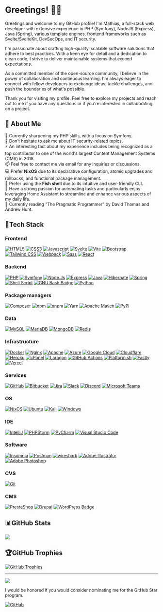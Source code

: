 # Greetings! 👋🏻

Greetings and welcome to my GitHub profile! I'm Mathias, a full-stack web developer with extensive experience in PHP (Symfony), NodeJS (Express), Java (Spring), various template engines, frontend frameworks such as Svelte/SvelteKit, DevSecOps, and IT security.

I'm passionate about crafting high-quality, scalable software solutions that adhere to best practices. With a keen eye for detail and a dedication to clean code, I strive to deliver maintainable systems that exceed expectations.

As a committed member of the open-source community, I believe in the power of collaboration and continuous learning. I'm always eager to connect with fellow developers to exchange ideas, tackle challenges, and push the boundaries of what's possible.

Thank you for visiting my profile. Feel free to explore my projects and reach out to me if you have any questions or if you're interested in collaborating on a project.

## 💫 About Me

🌱 Currently sharpening my PHP skills, with a focus on Symfony.  
💬 Don't hesitate to ask me about IT security-related topics.  
⚡ An interesting fact about my experience includes being recognized as a top contributor to one of the world's largest Content Management Systems (CMS) in 2018.  
📫 Feel free to contact me via email for any inquiries or discussions.  
💻 Prefer **NixOS** due to its declarative configuration, atomic upgrades and rollbacks, and functional package management.  
🐚 Prefer using the **Fish shell** due to its intuitive and user-friendly CLI.  
🏡 Have a strong passion for automating tasks and particularly enjoy leveraging Home Assistant to streamline and enhance various aspects of my daily life.  
📖 Currently reading "The Pragmatic Programmer" by David Thomas and Andrew Hunt.

## 🔋Tech Stack

### Frontend

[![HTML5](https://img.shields.io/badge/html5-%23E34F26.svg?logo=html5&logoColor=white&style=flat)](#)
[![CSS3](https://img.shields.io/badge/CSS3-1572B6?logo=css3&logoColor=fff&style=flat)](#)
[![Javascript](https://img.shields.io/badge/javascript-%23323330.svg?logo=javascript&logoColor=%23F7DF1E&style=flat)](#)
[![Svelte](https://img.shields.io/badge/Svelte-FF3E00?logo=svelte&logoColor=fff&style=flat)](#)
[![Vite](https://img.shields.io/badge/Vite-646CFF?logo=vite&logoColor=fff&style=flat)](#)
[![Bootstrap](https://img.shields.io/badge/bootstrap-%23563D7C.svg?logo=bootstrap&logoColor=white&style=flat)](#)
[![Tailwind CSS](https://img.shields.io/badge/Tailwind%20CSS-06B6D4?logo=tailwindcss&logoColor=fff&style=flat)](#)
[![Webpack](https://img.shields.io/badge/webpack-%238DD6F9.svg?logo=webpack&logoColor=black&style=flat)](#)
[![Sass](https://img.shields.io/badge/Sass-C69?logo=sass&logoColor=fff&style=flat)](#)
[![React](https://img.shields.io/badge/React-20232A?logo=react&logoColor=61DAFB&style=flat)](#)

### Backend

[![PHP](https://img.shields.io/badge/php-%23777BB4.svg?logo=php&logoColor=white&style=flat)](#)
[![Symfony](https://img.shields.io/badge/symfony-%23000000.svg?logo=symfony&logoColor=white&style=flat)](#)
[![Node.Js](https://img.shields.io/badge/Node.js-339933.svg?logo=nodedotjs&logoColor=white&style=flat)](#)
[![Express](https://img.shields.io/badge/Express-000?logo=express&logoColor=fff&style=flat)](#)
[![Java](https://img.shields.io/badge/java-%23ED8B00.svg?logo=java&logoColor=white&style=flat)](#)
[![Hibernate](https://img.shields.io/badge/Hibernate-59666C.svg?logo=Hibernate&logoColor=white&style=flat)](#)
[![Spring](https://img.shields.io/badge/spring-%236DB33F.svg?logo=spring&logoColor=white&style=flat)](#)
[![Shell Script](https://img.shields.io/badge/shell_script-%23121011.svg?logo=gnu-bash&logoColor=white&style=flat)](#)
[![GNU Bash Badge](https://img.shields.io/badge/GNU%20Bash-4EAA25?logo=gnubash&logoColor=fff&style=flat)](#)
[![Python](https://img.shields.io/badge/Python-3776AB.svg?logo=Python&logoColor=white&style=flat)](#)

### Package managers

[![Composer](https://img.shields.io/badge/Composer-885630?logo=composer&logoColor=fff&style=flat)](#)
[![npm](https://img.shields.io/badge/npm-CB3837?logo=npm&logoColor=fff&style=flat)](#)
[![pnpm](https://img.shields.io/badge/pnpm-F69220?logo=pnpm&logoColor=fff&style=flat)](#)
[![Yarn](https://img.shields.io/badge/yarn-%232C8EBB.svg?logo=yarn&logoColor=white&style=flat)](#)
[![Apache Maven](https://img.shields.io/badge/Apache%20Maven-C71A36?logo=apachemaven&logoColor=fff&style=flat)](#)
[![PyPI](https://img.shields.io/badge/PyPI-3775A9?logo=pypi&logoColor=fff&style=flat)](#)

### Data

[![MySQL](https://img.shields.io/badge/mysql-%2300f.svg?logo=mysql&logoColor=white&style=flat)](#)
[![MariaDB](https://img.shields.io/badge/MariaDB-003545?logo=mariadb&logoColor=white&style=flat)](#)
[![MongoDB](https://img.shields.io/badge/MongoDB-47A248?logo=mongodb&logoColor=fff&style=flat)](#)
[![Redis](https://img.shields.io/badge/Redis-DC382D?logo=redis&logoColor=fff&style=flat)](#)

### Infrastructure

[![Docker](https://img.shields.io/badge/docker-%230db7ed.svg?logo=docker&logoColor=white&style=flat)](#)
[![Nginx](https://img.shields.io/badge/nginx-%23009639.svg?logo=nginx&logoColor=white&style=flat)](#)
[![Apache](https://img.shields.io/badge/apache-%23D42029.svg?logo=apache&logoColor=white&style=flat)](#)
[![Azure](https://img.shields.io/badge/azure-%230072C6.svg?logo=azure-devops&logoColor=white&style=flat)](#)
[![Google Cloud](https://img.shields.io/badge/Google%20Cloud-4285F4?logo=googlecloud&logoColor=fff&style=flat)](#)
[![Cloudflare](https://img.shields.io/badge/Cloudflare-F38020?logo=Cloudflare&logoColor=white&style=flat)](#)
[![Heroku](https://img.shields.io/badge/heroku-%23430098.svg?logo=heroku&logoColor=white&style=flat)](#)
[![cPanel](https://img.shields.io/badge/cPanel-FF6C2C?logo=cpanel&style=flat&logoColor=fff&style=flat)](#)
[![Laragon](https://img.shields.io/badge/Laragon-0E83CD?logo=laragon&logoColor=fff&style=flat)](#)
[![GitHub Actions](https://img.shields.io/badge/github%20actions-%232671E5.svg?logo=githubactions&logoColor=white&style=flat)](#)
[![Platform.sh](https://img.shields.io/badge/Platform.sh-1A182A.svg?logo=platformdotsh&logoColor=white&style=flat)](#)
[![Fastly](https://img.shields.io/badge/Fastly-FF282D?logo=fastly&logoColor=fff&style=flat)](#)
[![Vercel](https://img.shields.io/badge/vercel-%23000000.svg?logo=vercel&logoColor=fff&style=flat)](#)

### Services

[![GitHub](https://img.shields.io/badge/github-%23121011.svg?logo=github&logoColor=white&style=flat)](#)
[![Bitbucket](https://img.shields.io/badge/Bitbucket-0052CC.svg?logo=Bitbucket&logoColor=white&style=flat)](#)
[![Jira](https://img.shields.io/badge/Jira-0052CC.svg?logo=Jira&logoColor=white&style=flat)](#)
[![Slack](https://img.shields.io/badge/Slack-4A154B.svg?logo=Slack&logoColor=white&style=flat)](#)
[![Discord](https://img.shields.io/badge/Discord-5865F2.svg?logo=Discord&logoColor=white&style=flat)](#)
[![Microsoft Teams](https://img.shields.io/badge/Microsoft%20Teams-6264A7?logo=microsoftteams&logoColor=fff&style=flat)](#)

### OS

[![NixOS](https://img.shields.io/badge/NixOS-5277C3?logo=nixos&logoColor=fff&style=flat)](#)
[![Ubuntu](https://img.shields.io/badge/Ubuntu-E95420?logo=ubuntu&logoColor=white&style=flat)](#)
[![Kali](https://img.shields.io/badge/Kali%20Linux-557C94.svg?style=flat&logo=Kali-Linux&logoColor=white)](#)
[![Windows](https://img.shields.io/badge/Windows-0078D6?style=flat&logo=windows&logoColor=white)](#)

### IDE

[![IntelliJ](https://img.shields.io/badge/IntelliJ_IDEA-000000.svg?&logo=intellij-idea&logoColor=white&style=flat)](#)
[![PHPStorm](http://img.shields.io/badge/-PHPStorm-181717?logo=phpstorm&logoColor=white&style=flat)](#)
[![PyCharm](https://img.shields.io/badge/PyCharm-000000.svg?&logo=PyCharm&logoColor=white&style=flat)](#)
[![Visual Studio Code](https://img.shields.io/badge/Visual%20Studio%20Code-007ACC.svg?logo=Visual-Studio-Code&logoColor=white&style=flat)](#)

### Software

[![Insomnia](https://img.shields.io/badge/Insomnia-4000BF.svg?logo=Insomnia&logoColor=white&style=flat)](#)
[![Postman](https://img.shields.io/badge/Postman-FF6C37?logo=postman&logoColor=white&style=flat)](#)
[![wireshark](https://img.shields.io/badge/wireshark-%231679A7.svg?logo=wireshark&logoColor=white&style=flat)](#)
[![Adobe Illustrator](https://img.shields.io/badge/adobeillustrator-%23FF9A00.svg?logo=adobeillustrator&logoColor=white&style=flat)](#)
[![Adobe Photoshop](https://img.shields.io/badge/adobephotoshop-%2331A8FF.svg?logo=adobephotoshop&logoColor=white&style=flat)](#)

### CVS

[![Git](https://img.shields.io/badge/git-%23F05033.svg?style=flat&logo=git&logoColor=white)](#)

### CMS

[![PrestaShop](https://img.shields.io/badge/PrestaShop-DF0067?logo=prestashop&logoColor=fff&style=flat)](#)
[![Drupal](https://img.shields.io/badge/Drupal-0678BE?logo=drupal&logoColor=fff&style=flat)](#)
[![WordPress Badge](https://img.shields.io/badge/WordPress-21759B?logo=wordpress&logoColor=fff&style=flat)](#)

## 📊GitHub Stats

[![](https://github-readme-streak-stats.herokuapp.com/?user=MathiasReker&theme=dark&hide_border=true)](#)

## 🏆GitHub Trophies

[![GitHub Trophies](https://github-profile-trophy.vercel.app/?username=MathiasReker&theme=onedark&no-bg=true&no-frame=true&column=-1)](#)

---
[![](https://visitcount.itsvg.in/api?id=MathiasReker&color=0&icon=0)](https://visitcount.itsvg.in/analytics/MathiasReker)

I would be honored if you would consider nominating me for the GitHub Star program.

<a href='https://stars.github.com/nominate/' target="_blank"><img alt='GitHub' src='https://img.shields.io/badge/Nominate  @MathiasReker-100000?style=flat&logo=github&logoColor=000&labelColor=fff&color=E03A3A'/></a>
